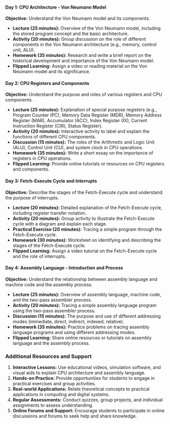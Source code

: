 #### **Day 1: CPU Architecture - Von Neumann Model**
**Objective:** Understand the Von Neumann model and its components.
- **Lecture (25 minutes):** Overview of the Von Neumann model, including the stored program concept and the basic architecture.
- **Activity (20 minutes):** Group discussion on the role of different components in the Von Neumann architecture (e.g., memory, control unit, ALU).
- **Homework (35 minutes):** Research and write a brief report on the historical development and importance of the Von Neumann model.
- **Flipped Learning:** Assign a video or reading material on the Von Neumann model and its significance.

#### **Day 2: CPU Registers and Components**
**Objective:** Understand the purpose and roles of various registers and CPU components.
- **Lecture (25 minutes):** Explanation of special purpose registers (e.g., Program Counter (PC), Memory Data Register (MDR), Memory Address Register (MAR), Accumulator (ACC), Index Register (IX), Current Instruction Register (CIR), Status Register).
- **Activity (20 minutes):** Interactive activity to label and explain the functions of different CPU components.
- **Discussion (15 minutes):** The roles of the Arithmetic and Logic Unit (ALU), Control Unit (CU), and system clock in CPU operations.
- **Homework (35 minutes):** Write a short essay on the importance of registers in CPU operations.
- **Flipped Learning:** Provide online tutorials or resources on CPU registers and components.

#### **Day 3: Fetch-Execute Cycle and Interrupts**
**Objective:** Describe the stages of the Fetch-Execute cycle and understand the purpose of interrupts.
- **Lecture (20 minutes):** Detailed explanation of the Fetch-Execute cycle, including register transfer notation.
- **Activity (20 minutes):** Group activity to illustrate the Fetch-Execute cycle with a diagram and explain each stage.
- **Practical Exercise (20 minutes):** Tracing a simple program through the Fetch-Execute cycle.
- **Homework (30 minutes):** Worksheet on identifying and describing the stages of the Fetch-Execute cycle.
- **Flipped Learning:** Assign a video tutorial on the Fetch-Execute cycle and the role of interrupts.

#### **Day 4: Assembly Language - Introduction and Process**
**Objective:** Understand the relationship between assembly language and machine code and the assembly process.
- **Lecture (25 minutes):** Overview of assembly language, machine code, and the two-pass assembler process.
- **Activity (20 minutes):** Tracing a simple assembly language program using the two-pass assembler process.
- **Discussion (15 minutes):** The purpose and use of different addressing modes (immediate, direct, indirect, indexed, relative).
- **Homework (35 minutes):** Practice problems on tracing assembly language programs and using different addressing modes.
- **Flipped Learning:** Share online resources or tutorials on assembly language and the assembly process.

### Additional Resources and Support
1. **Interactive Lessons:** Use educational videos, simulation software, and visual aids to explain CPU architecture and assembly language.
2. **Hands-on Practice:** Provide opportunities for students to engage in practical exercises and group activities.
3. **Real-world Applications:** Relate theoretical concepts to practical applications in computing and digital systems.
4. **Regular Assessments:** Conduct quizzes, group projects, and individual assignments to assess understanding.
5. **Online Forums and Support:** Encourage students to participate in online discussions and forums to seek help and share knowledge.
